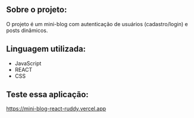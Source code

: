 ## Sobre o projeto:

O projeto é um mini-blog com autenticação de usuários (cadastro/login) e posts dinâmicos.

## Linguagem utilizada:

- JavaScript
- REACT
- CSS

## Teste essa aplicação:

https://mini-blog-react-ruddy.vercel.app
